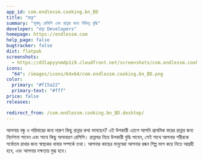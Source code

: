 ```yaml
---
app_id: com.endlessm.cooking.bn_BD
title: "রান্না"
summary: "সুস্বাদু রেসিপি এবং রান্নার জন্য বিভিন্ন বুদ্ধি"
developer: "রান্না Developers"
homepage: https://endlessm.com
help_page: false
bugtracker: false
dist: flatpak
screenshots:
  - https://d3lapyynmdp1i9.cloudfront.net/screenshots/com.endlessm.cooking.bn_BD/C/com.endlessm.cooking.bn_bd-screenshot1.jpg
icons:
  "64": /images/icons/64x64/com.endlessm.cooking.bn_BD.png
color:
  primary: "#f15a22"
  primary-text: "#fff"
price: false
releases:

redirect_from: /com.endlessm.cooking.bn_BD.desktop/
---
```


<p>আপনার বন্ধু ও পরিবারের জন্য দারুণ কিছু রান্নার কথা ভাবছেন? এই উপকারী এ্যাপে আপনি প্রাথমিক স্তরের রান্নার জন্য নির্দেশনা পাবেন এবং সাথে কিছু অসাধারণ রেসিপি। রান্নাঘর নিয়ে উপকারী বুদ্ধি পাবেন, সেই সাথে আপনার শরীরকে সর্বোত্তম রাখার জন্য স্বাস্থ্যকর খাবার সম্পর্কে তথ্য। আপনার কাছের মানুষেরা আপনার রন্ধন শিল্প ভাগ করে নিতে আগ্রহী হবে, এবং আপনার দক্ষতায় মুগ্ধ হবে।</p>